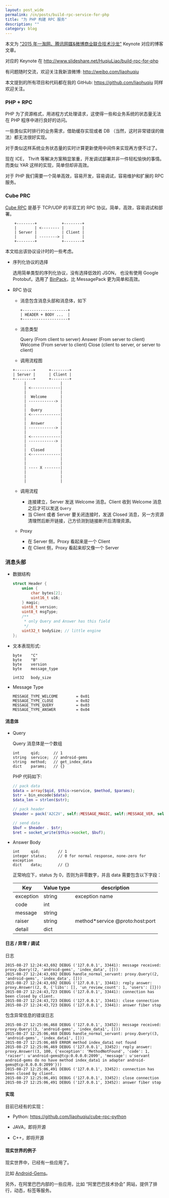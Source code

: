 ```yaml
---
layout: post_wide
permalink: /cn/posts/build-rpc-service-for-php
title: "为 PHP 构建 RPC 服务"
description: ""
category: blog
---
```


本文为 ["2015 年一淘网、腾讯网媒&微博商业联合技术沙龙"](http://wattech.eventdove.com/) Keynote 对应的博客文章。

对应的 Keynote 在 http://www.slideshare.net/HuqiuLiao/build-rpc-for-php

有问题随时交流，欢迎关注我新浪微博: http://weibo.com/liaohuqiu 

本文提到的所有项目和代码都在我的 GitHub: https://github.com/liaohuqiu 同样欢迎关注。

### PHP + RPC

PHP 为了资源格式，用进程方式处理请求，这使得一些和业务系统的状态量无法在 PHP 程序中进行良好的访问。

一些类似实时排行的业务需求，借助缓存实现或者 DB （当然，这时非常错误的做法）都无法很好实现。

对于类似这样系统业务状态量的实时计算更新使用中间件来实现再方便不过了。

现在 ICE， Thrift 等解决方案稍显笨重，开发调试部署并非一件轻松愉快的事情。而类似 YAR 这样的实现，简单但却非高效。

对于 PHP 我们需要一个简单高效，容易开发，容易调试，容易维护和扩展的 RPC 服务。

### Cube PRC

[Cube RPC](http://weibo.com/liaohuqiu) 是基于 TCP/UDP 的半双工的 RPC 协议。简单，高效，容易调试和部署。

```
    +--------+           +--------+
    |        | <-------- |        |
    | Server |           | Client |
    |        | --------> |        |
    +--------+           +--------+
```

本文给出该协议设计时的一些考虑。

* 序列化协议的选择

    选用简单类型的序列化协议，没有选择低效的 JSON， 也没有使用 Google Protobuf。选用了 [BinPack](http://binpack.liaohuqiu.net/)，比 MessagePack 更为简单和高效。

* RPC 协议

    * 消息包含消息头部和消息体，如下

        ```
        +--------------------+ 
        | HEADER + BODY ...  |
        +--------------------+ 
        ```

    * 消息类型

        Query (From client to server)
        Answer (From server to client)
        Welcome (From server to client)
        Close (client to server, or server to client)

    * 调用流程图

    ```
    +--------+      +--------+
    | Server |      | Client |
    +--------+      +--------+
         |               |
         | <-------------|
         |               |
         |  Welcome      |
         | ------------> |
         |               |
         |  Query        |
         | <-------------|
         |               |
         |  Answer       |
         | ------------> |
         |               |
         | <-------------|
         | ------------> |
         |               |
         |  Closed       |
         | <-------------|
         |               |
         |               |
         | ---- X -------|
         |               |
         |               |
         |               |
    ```

    * 调用流程

        * 连接建立，Server 发送 Welcome 消息。Client 收到 Welcome 消息之后才可以发送 `Query`
        * 当 Client 或者 Server 要关闭连接时，发送 Closed 消息，另一方资源清理然后断开链接，己方侦测到链接断开后清理资源。

    * Proxy

        * 在 Server 侧，Proxy 看起来是一个 Client
        * 在 Client 侧，Proxy 看起来却又像一个 Server

### 消息头部

* 数据结构

    ```c
    struct Header {
    	union {
    		char bytes[2];
    		uint16_t u16;
    	} magic;
    	uint8_t version;
    	uint8_t msgType;
        /**
         * only Query and Answer has this field
         */
    	uint32_t bodySize; // little engine
    };
    ```

* 文本表现形式:

    ```
    byte    "C"
    byte    "B"
    byte    version
    byte    message_type
    
    int32   body_size
    ```

* Message Type

    ```
    MESSAGE_TYPE_WELCOME        = 0x01
    MESSAGE_TYPE_CLOSE          = 0x02
    MESSAGE_TYPE_QUERY          = 0x03
    MESSAGE_TYPE_ANSWER         = 0x04
    ```

#### 消息体

* Query

    Query 消息体是一个数组
    
    ```
    int     qid;      // 1
    string  service;  // android-gems
    string  method;   // get_index_data
    dict    params;   // {}
    ```
    
    PHP 代码如下:
    
    ```PHP
    // pack data
    $data = array($qid, $this->service, $method, $params);
    $str = bin_encode($data);
    $data_len = strlen($str);
    
    // pack header
    $header = pack('A2C2V', self::MESSAGE_MAGIC, self::MESSAGE_VER, self::MESSAGE_TYPE_QUERY, $data_len);
    
    // send data
    $buf = $header . $str;
    $ret = socket_write($this->socket, $buf);
    ```

* Answer Body

    ```
    int     qid;        // 1
    integer status;     // 0 for normal response, none-zero for exception
    dict    data;       // {}
    ```

    正常响应下，status 为 0，否则为非零数字，并且 data 需要包含以下字段：
    

    |Key|Value type|description|
    |---|---|---|
    |exception    | string           | exception name|
    |code         | int           | |
    |message      | string           | |
    |raiser       | string           | method*service @proto:host:port|
    |detail       | dict      | |


#### 日志 / 异常 / 调试

日志

```
2015-08-27 12:24:43,692 DEBUG ('127.0.0.1', 33441): message received: proxy.Query((2, 'android-gems', 'index_data', []))
2015-08-27 12:24:43,692 DEBUG handle_normal_servant: proxy.Query((2, 'android-gems', 'index_data', []))
2015-08-27 12:24:43,692 DEBUG ('127.0.0.1', 33441): reply answer: proxy.Answer((2, 0, {'libs': [], 'un_review_count': 1, 'users': []}))
2015-08-27 12:24:43,723 DEBUG ('127.0.0.1', 33441): connection has been closed by client.
2015-08-27 12:24:43,723 DEBUG ('127.0.0.1', 33441): close connection
2015-08-27 12:24:43,723 DEBUG ('127.0.0.1', 33441): answer fiber stop
```

包含异常信息的错误日志

```
2015-08-27 12:25:06,468 DEBUG ('127.0.0.1', 33452): message received: proxy.Query((3, 'android-gems', 'index_data1', []))
2015-08-27 12:25:06,468 DEBUG handle_normal_servant: proxy.Query((3, 'android-gems', 'index_data1', []))
2015-08-27 12:25:06,469 ERROR method index_data1 not found
2015-08-27 12:25:06,469 DEBUG ('127.0.0.1', 33452): reply answer: proxy.Answer((3, 100, {'exception': 'MethodNotFound', 'code': 1, 'raiser': u'android-gems@tcp:0.0.0.0:2099', 'message': u'servant android-gems do no have method index_data1 in adapter android-gems@tcp:0.0.0.0:2099'}))
2015-08-27 12:25:06,491 DEBUG ('127.0.0.1', 33452): connection has been closed by client.
2015-08-27 12:25:06,491 DEBUG ('127.0.0.1', 33452): close connection
2015-08-27 12:25:06,491 DEBUG ('127.0.0.1', 33452): answer fiber stop
```

#### 实现

目前已经有的实现：

* Python:  https://github.com/liaohuqiu/cube-rpc-python

* JAVA，即将开源

* C++，即将开源


#### 现实世界的例子

现实世界中，已经有一些应用了。

比如 [Android-Gems](http://www.android-gems.com/)。

另外，在阿里巴巴内部的一些应用，比如 “阿里巴巴技术协会” 网站，提供了排行，动态，标签等服务。
